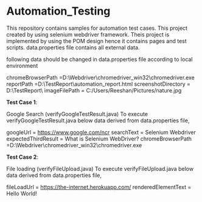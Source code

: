 # Automation_Testing 
This repository contains samples for automation test cases. This project created by using selenium webdriver framework.
Theis project is implemented by using the POM design hence it contains  pages and test scripts. 
data.properties file contains all external data.

following data should be changed in data.properties file according to local environment 

chromeBrowserPath =D:\\Webdriver\\chromedriver_win32\\chromedriver.exe
reportPath =D:\\TestReport\\automation_report.html
screenshotDirectory = D:\\TestReport\\
imageFilePath = C:/Users/Reeshan/Pictures/nature.jpg



**Test Case 1**: 

Google Search (verifyGoogleTestResult.java)
To execute verifyGoogleTestResult.java below data derived from data.properties file,

googleUrl =  https://www.google.com/ncr
searchText = Selenium Webdriver
expectedThirdResult = What is Selenium WebDriver?
chromeBrowserPath =D:\\Webdriver\\chromedriver_win32\\chromedriver.exe

**Test Case 2**: 

File loading (verifyFileUpload.java)
To execute verifyFileUpload.java below data derived from data.properties file,

fileLoadUrl = https://the-internet.herokuapp.com/
renderedElementText = Hello World!


